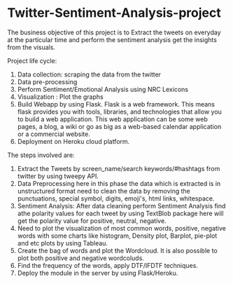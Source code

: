 # Twitter-Sentiment-Analysis-project

The business objective of this project is to Extract the tweets on everyday at the particular time and perform the sentiment analysis get the insights from the visuals.

Project life cycle:

1. Data collection: scraping the data from the twitter 
2. Data pre-processing
3. Perform Sentiment/Emotional Analysis using NRC Lexicons
4. Visualization : Plot the graphs
5. Build Webapp by using Flask. Flask is a web framework. This means flask provides you with tools, libraries, and technologies that allow you to build a web application. This web application can be some web pages, a blog, a wiki or go as big as a web-based calendar application or a commercial website. 
6. Deployment on Heroku cloud platform.

The steps involved are:
  1. Extract the Tweets by screen_name/search keywords/#hashtags from twitter by using tweepy API.
  2. Data Preprocessing here in this phase the data which is extracted is in unstructured format need to clean the data by removing the       punctuations, special symbol, digits, emoji's, html links, whitespace.
  3. Sentiment Analysis: After data cleaning perform Sentiment Analysis find athe polarity values for each tweet by using TextBlob package
  here will get the polarity value for positive, neutral, negative.
  4. Need to plot the visualization of most common words, positive, negative words with some charts like histogram, Density plot, Barplot,   pie-plot and etc plots by using Tableau.
  5. Create the bag of words and plot the Wordcloud. It is also possible to plot both positive and negative wordcoluds.
  6. Find the frequency of the words, apply DTF/IFDTF techniques.
  7. Deploy the module in the server by using Flask/Heroku.
  
